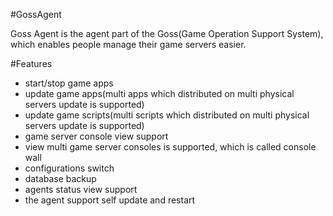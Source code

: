 #GossAgent

Goss Agent is the agent part of the Goss(Game Operation Support System), which enables people manage their game servers easier.

#Features

+ start/stop game apps
+ update game apps(multi apps which distributed on multi physical servers update is supported)
+ update game scripts(multi scripts which distributed on multi physical servers update is supported)
+ game server console view support
+ view multi game server consoles is supported, which is called console wall
+ configurations switch
+ database backup
+ agents status view support
+ the agent support self update and restart
